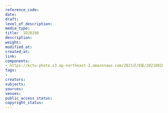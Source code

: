 ```yaml
---
reference_code: 
date: 
draft: 
level_of_description: 
media_type: 
title: _1D20298
description: 
weight: 
modified_at: 
created_at: 
link: 
components:
- https://kctu-photo.s3.ap-northeast-2.amazonaws.com/2021년/8월/20210818_양경수+민주노총+위원장+출입기자단+기자간담회/_1D20298.jpg
tags:
- 
creators: 
subjects: 
sources: 
venues: 
public_access_status: 
copyright_status: 
---
```


